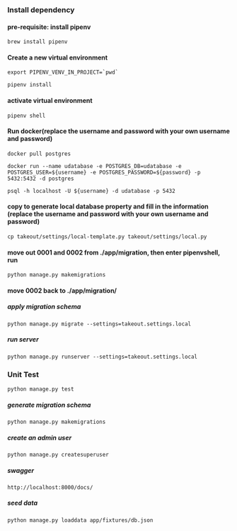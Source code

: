 ### Install dependency

#### pre-requisite: install pipenv
```
brew install pipenv
```

#### Create a new virtual environment
```
export PIPENV_VENV_IN_PROJECT=`pwd`
```

```
pipenv install
```

#### activate virtual environment
```
pipenv shell
```

#### Run docker(replace the username and password with your own username and password)
```
docker pull postgres
```
```
docker run --name udatabase -e POSTGRES_DB=udatabase -e POSTGRES_USER=${username} -e POSTGRES_PASSWORD=${password} -p 5432:5432 -d postgres
```
```
psql -h localhost -U ${username} -d udatabase -p 5432
```

#### copy to generate local database property and fill in the information (replace the username and password with your own username and password)
```
cp takeout/settings/local-template.py takeout/settings/local.py
```
#### move out 0001 and 0002 from ./app/migration, then enter pipenvshell, run
```
python manage.py makemigrations
```
#### move 0002 back to ./app/migration/

##### apply migration schema
```
python manage.py migrate --settings=takeout.settings.local
```

##### run server
```
python manage.py runserver --settings=takeout.settings.local
```

### Unit Test
```
python manage.py test
```



##### generate migration schema
```
python manage.py makemigrations
```
##### create an admin user
```
python manage.py createsuperuser
```
##### swagger
```
http://localhost:8000/docs/
```

##### seed data
```
python manage.py loaddata app/fixtures/db.json

